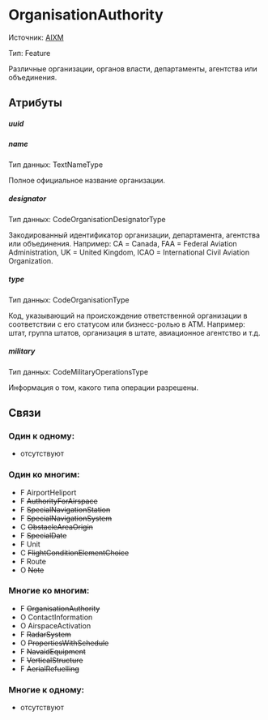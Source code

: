 OrganisationAuthority
====
Источник: [AIXM](https://extranet.eurocontrol.int/http://webprisme.cfmu.eurocontrol.int/aixmwiki_public/bin/view/AIXM/Class_OrganisationAuthority)

Тип: Feature

Различные организации, органов власти, департаменты, агентства или объединения.

## Атрибуты

##### uuid

##### name
Тип данных: TextNameType

Полное официальное название организации.

##### designator
Тип данных: CodeOrganisationDesignatorType

Закодированный идентификатор организации, департамента, агентства или объединения.
Например: СА = Canada, FAA = Federal Aviation Administration, UK = United Kingdom, ICAO = International Civil Aviation Organization.

##### type
Тип данных: CodeOrganisationType

Код, указывающий на происхождение ответственной организации в соответствии с его статусом или бизнесс-ролью в ATM.
Например: штат, группа штатов, организация в штате, авиационное агентство и т.д.

##### military
Тип данных: CodeMilitaryOperationsType

Информация о том, какого типа операции разрешены.

## Связи

### Один к одному:

- отсутствуют

### Один ко многим:

- F AirportHeliport
- F ~~AuthorityForAirspace~~
- F ~~SpecialNavigationStation~~
- F ~~SpecialNavigationSystem~~
- C ~~ObstacleAreaOrigin~~
- F ~~SpecialDate~~
- F Unit
- C ~~FlightConditionElementChoice~~
- F Route
- O ~~Note~~


### Многие ко многим:

- F ~~OrganisationAuthority~~
- O ContactInformation
- O AirspaceActivation
- F ~~RadarSystem~~
- O ~~PropertiesWithSchedule~~
- F ~~NavaidEquipment~~
- F ~~VerticalStructure~~
- F ~~AerialRefuelling~~

### Многие к одному:

- отсутствуют
